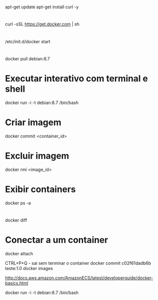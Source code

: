 #
apt-get update
apt-get install curl -y

#
curl -sSL https://get.docker.com | sh

#
/etc/init.d/docker start



#
docker pull debian:8.7

# Executar interativo com terminal e shell
docker run -i -t debian:8.7 /bin/bash

# Criar imagem
docker commit <container_id>

# Excluir imagem
docker rmi <image_id>

# Exibir containers
docker ps -a

#
docker diff <id>

# Conectar a um container
docker attach <id>

CTRL+P+Q - sai sem terminar o container
docker commit c02f61dadb6b teste:1.0
docker images

http://docs.aws.amazon.com/AmazonECS/latest/developerguide/docker-basics.html

docker run -i -t debian:8.7 /bin/bash
